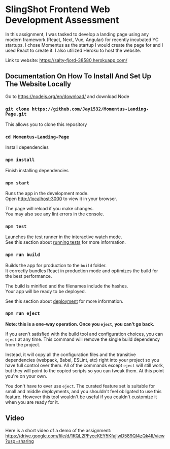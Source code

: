 # SlingShot Frontend Web Development Assessment

In this assignment, I was tasked to develop a landing page using any modern framework (React, Next, Vue, Angular) for recently incubated YC startups. I chose Momentus as the startup I would create the page for and I used React to create it. I also utilized Heroku to host the website.

Link to website: https://salty-fjord-38580.herokuapp.com/

## Documentation On How To Install And Set Up The Website Locally

Go to  https://nodejs.org/en/download/ and download Node

### `git clone https://github.com/Jay1532/Momentus-Landing-Page.git`

This allows you to clone this repository

### `cd Momentus-Landing-Page`

Install dependencies

### `npm install`

Finish installing dependencies

### `npm start`

Runs the app in the development mode.\
Open [http://localhost:3000](http://localhost:3000) to view it in your browser.

The page will reload if you make changes.\
You may also see any lint errors in the console.

### `npm test`

Launches the test runner in the interactive watch mode.\
See this section about [running tests](https://facebook.github.io/create-react-app/docs/running-tests) for more information.

### `npm run build`

Builds the app for production to the `build` folder.\
It correctly bundles React in production mode and optimizes the build for the best performance.

The build is minified and the filenames include the hashes.\
Your app will be ready to be deployed.

See this section about [deployment](https://facebook.github.io/create-react-app/docs/deployment) for more information.

### `npm run eject`

**Note: this is a one-way operation. Once you `eject`, you can't go back.**

If you aren't satisfied with the build tool and configuration choices, you can `eject` at any time. This command will remove the single build dependency from the project.

Instead, it will copy all the configuration files and the transitive dependencies (webpack, Babel, ESLint, etc) right into your project so you have full control over them. All of the commands except `eject` will still work, but they will point to the copied scripts so you can tweak them. At this point you're on your own.

You don't have to ever use `eject`. The curated feature set is suitable for small and middle deployments, and you shouldn't feel obligated to use this feature. However this tool wouldn't be useful if you couldn't customize it when you are ready for it.

## Video

Here is a short video of a demo of the assignment: https://drive.google.com/file/d/1KQL2PFyceKEY5KfajlwD589QI4zQk4II/view?usp=sharing

